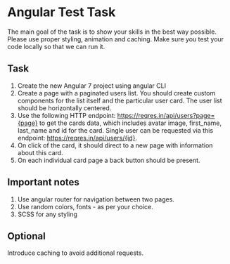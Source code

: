 # Angular Test Task

The main goal of the task is to show your skills in the best way possible. Please use proper styling, animation and caching. Make sure you test your code locally so that we can run it.

## Task

1. Create the new Angular 7 project using angular CLI
2. Create a page with a paginated users list. You should create custom components for the list itself and the particular user card. The user list should be horizontally centered.
3. Use the following HTTP endpoint: https://reqres.in/api/users?page={page} to get the cards data, which includes avatar image, first_name, last_name and id for the card. Single user can be requested via this endpoint: https://reqres.in/api/users/{id}.
4. On click of the card, it should direct to a new page with information about this card.
5. On each individual card page a back button should be present.

## Important notes
1. Use angular router for navigation between two pages.
2. Use random colors, fonts - as per your choice.
3. SCSS for any styling

## Optional
Introduce caching to avoid additional requests.

